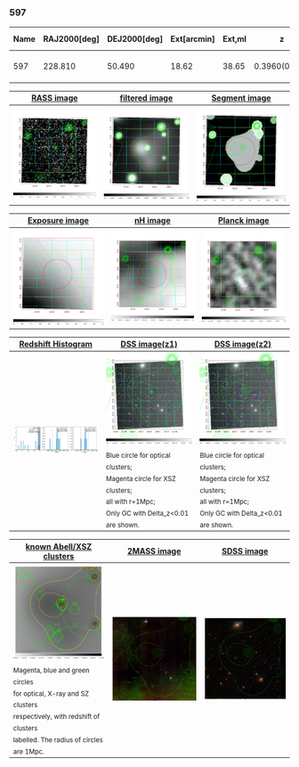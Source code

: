 <div STYLE="page-break-after: always;"></div>

### 597

|Name|RAJ2000[deg]|DEJ2000[deg] |Ext[arcmin]| Ext,ml | z | z_src| C|GC(XSZ,Delta_z<0.01)| GC(OPT,Delta_z<0.01)|GC| R_sig[arcmin] | R500[arcmin] | R500[Mpc]| CRsig[c/s] | CR500[c/s] |L500[1E44 erg/s]|F500[1E-12 erg/s/cm^2]| M500[1E14 Msun]|Tx[keV]|Cnt_sig|Beta|Rc[arcmin]|Comment|Alias|
|---|---|---|---|---|---|------|---|--------|---------|----------|---|---|---|---|---|---|---|---|---|---|---|---|---|---|
|597| 228.810| 50.490| 18.62| 38.65| 0.3960(0.005)| z1,| G| -| -| C, N, W| 16.600| 3.833| 1.228| 0.110(0.024)| 0.097(0.021)| 11.222(16.872)| 2.036(3.060)| 7.99(5.33)| 8.84(3.79)| 102.3| 0.509(-0.007+0.017)| 3.346(-0.222+0.262)| -| t570|

|[RASS image](../image/597/597_img.pdf)|[filtered image](../image/597/597_fil.pdf)|[Segment image](../image/597/597_seg.pdf)|
|-------------------|--------------------|-------------------|
| <img src="../image/597/597_img.png" width="300">  | <img src="../image/597/597_fil.png" width="300">   | <img src="../image/597/597_seg.png" width="300">  |

|[Exposure image](../image/597/597_mex.pdf)| [nH image](../image/597/597_nh.pdf)| [Planck image](../image/597/597_p.pdf)|
|-------------------|--------------------|-------------------|
|<img src="../image/597/597_mex.png" width="300">   | <img src="../image/597/597_nh.png" width="300">    | <img src="../image/597/597_p.png" width="300"> |

|[Redshift Histogram](../image/597/597_zg.pdf) | [DSS image(z1)](../image/597/597_dss_z1.pdf)      |  [DSS image(z2)](../image/597/597_dss_z2.pdf)    |
|-------------------|--------------------|-------------------|
|<img src="../image/597/597_zg.png" width="300"> |<img src="../image/597/597_dss_z1.png" width="300"> <sub><br>Blue circle for optical clusters; <br>Magenta circle for XSZ clusters; <br>all with r=1Mpc; <br>Only GC with Delta_z<0.01 are shown. </sub>| <img src="../image/597/597_dss_z2.png" width="300"><sub><br>Blue circle for optical clusters; <br>Magenta circle for XSZ clusters; <br>all with r=1Mpc; <br>Only GC with Delta_z<0.01 are shown. </sub> |

|[known Abell/XSZ clusters](../image/597/597_gc.pdf) | [2MASS image](../image/597/597_2mass.pdf)      |[SDSS image](../image/597/597_sdss.pdf)   |
|-------------------|-------------------|-------------------|
|<img src=../image/597/597_gc.png width="300"> <br><sub>Magenta, blue and green circles <br>for optical, X-ray and SZ clusters <br>respectively, with redshift of clusters <br>labelled. The radius of circles <br>are 1Mpc.</sub>|<img src="../image/597/597_2mass.png" width="300">  | <img src="../image/597/597_sdss.png" width="300">  |




